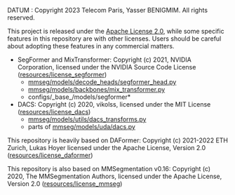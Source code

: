 DATUM : Copyright 2023 Telecom Paris, Yasser BENIGMIM. All rights reserved.

This project is released under the [Apache License 2.0](LICENSE), while some 
specific features in this repository are with other licenses.
Users should be careful about adopting these features in any commercial matters.


- SegFormer and MixTransformer: Copyright (c) 2021, NVIDIA Corporation,
  licensed under the NVIDIA Source Code License ([resources/license_segformer](resources/license_segformer))
    - [mmseg/models/decode_heads/segformer_head.py](mmseg/models/decode_heads/segformer_head.py)
    - [mmseg/models/backbones/mix_transformer.py](mmseg/models/backbones/mix_transformer.py)
    - configs/\_base\_/models/segformer*
- DACS: Copyright (c) 2020, vikolss,
  licensed under the MIT License ([resources/license_dacs](resources/license_dacs))
    - [mmseg/models/utils/dacs_transforms.py](mmseg/models/utils/dacs_transforms.py)
    - parts of [mmseg/models/uda/dacs.py](mmseg/models/uda/dacs.py)

This repository is heavily based on DAFormer: Copyright (c) 2021-2022 ETH Zurich, Lukas Hoyer 
licensed under the Apache License, Version 2.0 ([resources/license_daformer](resources/license_daformer))

This repository is also based on MMSegmentation v0.16:
Copyright (c) 2020, The MMSegmentation Authors, licensed under the Apache
License, Version 2.0 ([resources/license_mmseg](resources/license_mmseg))
